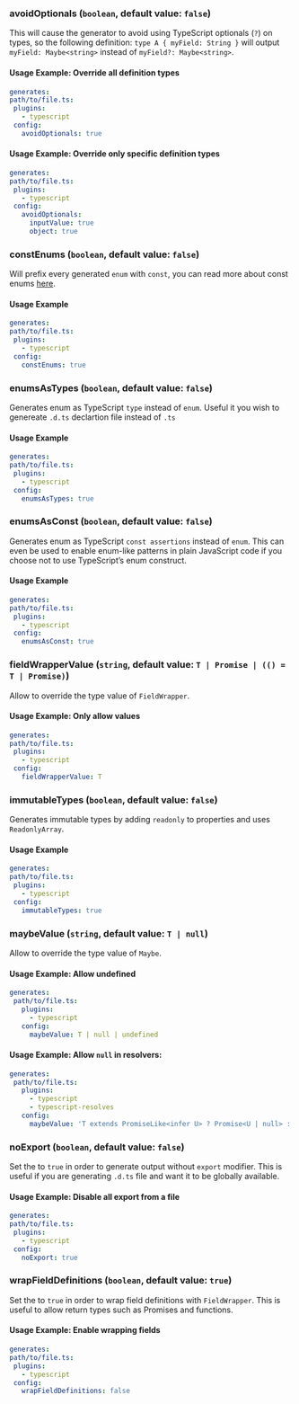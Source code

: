 
### avoidOptionals (`boolean`, default value: `false`)

This will cause the generator to avoid using TypeScript optionals (`?`) on types, so the following definition: `type A { myField: String }` will output `myField: Maybe<string>` instead of `myField?: Maybe<string>`.


#### Usage Example: Override all definition types

```yml
generates:
path/to/file.ts:
 plugins:
   - typescript
 config:
   avoidOptionals: true
```

#### Usage Example: Override only specific definition types

```yml
generates:
path/to/file.ts:
 plugins:
   - typescript
 config:
   avoidOptionals:
     inputValue: true
     object: true
```

### constEnums (`boolean`, default value: `false`)

Will prefix every generated `enum` with `const`, you can read more about const enums [here](https://www.typescriptlang.org/docs/handbook/enums.html).


#### Usage Example

```yml
generates:
path/to/file.ts:
 plugins:
   - typescript
 config:
   constEnums: true
```

### enumsAsTypes (`boolean`, default value: `false`)

Generates enum as TypeScript `type` instead of `enum`. Useful it you wish to genereate `.d.ts` declartion file instead of `.ts`


#### Usage Example

```yml
generates:
path/to/file.ts:
 plugins:
   - typescript
 config:
   enumsAsTypes: true
```

### enumsAsConst (`boolean`, default value: `false`)

Generates enum as TypeScript `const assertions` instead of `enum`. This can even be used to enable enum-like patterns in plain JavaScript code if you choose not to use TypeScript’s enum construct.


#### Usage Example

```yml
generates:
path/to/file.ts:
 plugins:
   - typescript
 config:
   enumsAsConst: true
```

### fieldWrapperValue (`string`, default value: `T | Promise | (() = T | Promise)`)

Allow to override the type value of `FieldWrapper`.


#### Usage Example: Only allow values

```yml
generates:
path/to/file.ts:
 plugins:
   - typescript
 config:
   fieldWrapperValue: T
```

### immutableTypes (`boolean`, default value: `false`)

Generates immutable types by adding `readonly` to properties and uses `ReadonlyArray`.


#### Usage Example

```yml
generates:
path/to/file.ts:
 plugins:
   - typescript
 config:
   immutableTypes: true
```

### maybeValue (`string`, default value: `T | null`)

Allow to override the type value of `Maybe`.


#### Usage Example: Allow undefined

```yml
generates:
 path/to/file.ts:
   plugins:
     - typescript
   config:
     maybeValue: T | null | undefined
```
#### Usage Example: Allow `null` in resolvers:

```yml
generates:
 path/to/file.ts:
   plugins:
     - typescript
     - typescript-resolves
   config:
     maybeValue: 'T extends PromiseLike<infer U> ? Promise<U | null> : T | null'
```

### noExport (`boolean`, default value: `false`)

Set the to `true` in order to generate output without `export` modifier. This is useful if you are generating `.d.ts` file and want it to be globally available.


#### Usage Example: Disable all export from a file

```yml
generates:
path/to/file.ts:
 plugins:
   - typescript
 config:
   noExport: true
```

### wrapFieldDefinitions (`boolean`, default value: `true`)

Set the to `true` in order to wrap field definitions with `FieldWrapper`. This is useful to allow return types such as Promises and functions.


#### Usage Example: Enable wrapping fields

```yml
generates:
path/to/file.ts:
 plugins:
   - typescript
 config:
   wrapFieldDefinitions: false
```